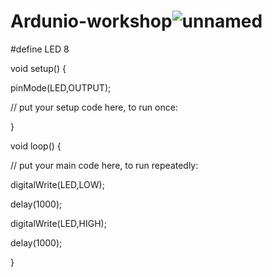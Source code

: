 # Ardunio-workshop![unnamed](https://user-images.githubusercontent.com/11702706/223550199-25dcb7d8-400c-486a-be75-e9aae2cce675.png)
#define LED 8

void setup() {

  pinMode(LED,OUTPUT);

  // put your setup code here, to run once:

}

void loop() {

  // put your main code here, to run repeatedly:

digitalWrite(LED,LOW);

delay(1000);

digitalWrite(LED,HIGH);

delay(1000);

}
